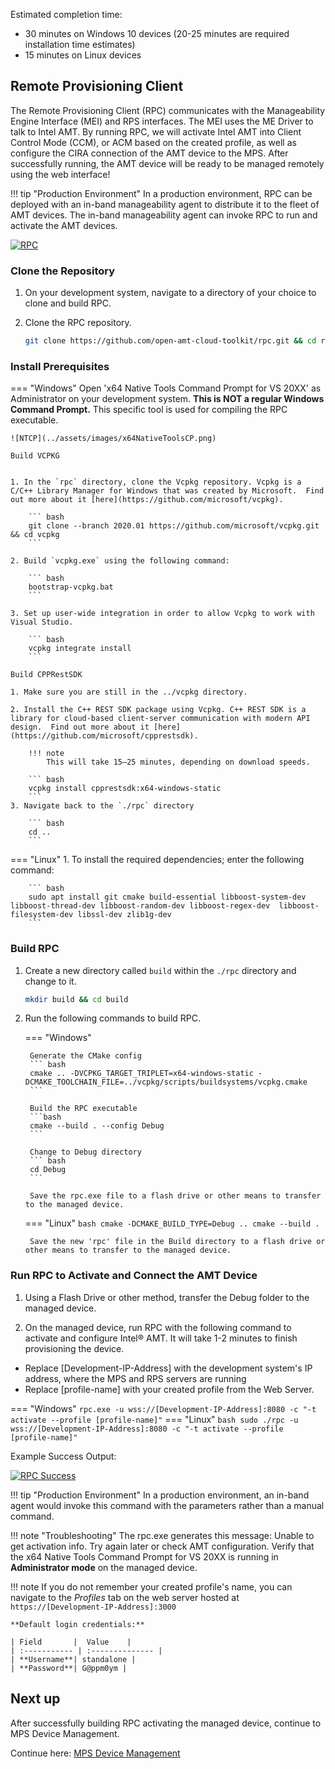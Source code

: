 Estimated completion time:

- 30 minutes on Windows 10 devices (20-25 minutes are required installation time estimates)
- 15 minutes on Linux devices


## Remote Provisioning Client

The Remote Provisioning Client (RPC) communicates with the Manageability Engine Interface (MEI) and RPS interfaces. The MEI uses the ME Driver to talk to Intel AMT. By running RPC, we will activate Intel AMT into Client Control Mode (CCM), or ACM based on the created profile, as well as configure the CIRA connection of the AMT device to the MPS. After successfully running, the AMT device will be ready to be managed remotely using the web interface!

!!! tip "Production Environment"
        In a production environment, RPC can be deployed with an in-band manageability agent to distribute it to the fleet of AMT devices. The in-band manageability agent can invoke RPC to run and activate the AMT devices.

[![RPC](../assets/images/RPC_Overview.png)](../assets/images/RPC_Overview.png)


### Clone the Repository

1. On your development system, navigate to a directory of your choice to clone and build RPC.

2. Clone the RPC repository.

    ``` bash
    git clone https://github.com/open-amt-cloud-toolkit/rpc.git && cd rpc
    ```

### Install Prerequisites

=== "Windows"
    Open 'x64 Native Tools Command Prompt for VS 20XX' as Administrator on your development system.  **This is NOT a regular Windows Command Prompt.**  This specific tool is used for compiling the RPC executable.
    
    ![NTCP](../assets/images/x64NativeToolsCP.png)

    Build VCPKG


    1. In the `rpc` directory, clone the Vcpkg repository. Vcpkg is a C/C++ Library Manager for Windows that was created by Microsoft.  Find out more about it [here](https://github.com/microsoft/vcpkg).

        ``` bash
        git clone --branch 2020.01 https://github.com/microsoft/vcpkg.git && cd vcpkg
        ```

    2. Build `vcpkg.exe` using the following command:

        ``` bash
        bootstrap-vcpkg.bat
        ```
        
    3. Set up user-wide integration in order to allow Vcpkg to work with Visual Studio. 

        ``` bash
        vcpkg integrate install
        ```

    Build CPPRestSDK

    1. Make sure you are still in the ../vcpkg directory.

    2. Install the C++ REST SDK package using Vcpkg. C++ REST SDK is a library for cloud-based client-server communication with modern API design.  Find out more about it [here](https://github.com/microsoft/cpprestsdk).

        !!! note
            This will take 15–25 minutes, depending on download speeds.

        ``` bash
        vcpkg install cpprestsdk:x64-windows-static
        ```
    3. Navigate back to the `./rpc` directory

        ``` bash
        cd ..
        ```

=== "Linux"
    1. To install the required dependencies; enter the following command:

        ``` bash
        sudo apt install git cmake build-essential libboost-system-dev libboost-thread-dev libboost-random-dev libboost-regex-dev  libboost-filesystem-dev libssl-dev zlib1g-dev
        ```

### Build RPC
    
1. Create a new directory called `build` within the `./rpc` directory and change to it.

    ``` bash
    mkdir build && cd build
    ```

2. Run the following commands to build RPC.

    === "Windows"

        Generate the CMake config
        ``` bash
        cmake .. -DVCPKG_TARGET_TRIPLET=x64-windows-static -DCMAKE_TOOLCHAIN_FILE=../vcpkg/scripts/buildsystems/vcpkg.cmake
        ```

        Build the RPC executable
        ```bash
        cmake --build . --config Debug
        ```

        Change to Debug directory
        ``` bash
        cd Debug
        ```

        Save the rpc.exe file to a flash drive or other means to transfer to the managed device.
            
    === "Linux"
        ``` bash
        cmake -DCMAKE_BUILD_TYPE=Debug ..
        cmake --build .
        ```

        Save the new 'rpc' file in the Build directory to a flash drive or other means to transfer to the managed device.


### Run RPC to Activate and Connect the AMT Device

1. Using a Flash Drive or other method, transfer the Debug folder to the managed device.

2. On the managed device, run RPC with the following command to activate and configure Intel&reg; AMT. It will take 1-2 minutes to finish provisioning the device.

- Replace [Development-IP-Address] with the development system's IP address, where the MPS and RPS servers are running
- Replace [profile-name] with your created profile from the Web Server.

=== "Windows"
    ```
    rpc.exe -u wss://[Development-IP-Address]:8080 -c "-t activate --profile [profile-name]"
    ```
=== "Linux"
    ``` bash
    sudo ./rpc -u wss://[Development-IP-Address]:8080 -c "-t activate --profile [profile-name]"
    ```


Example Success Output:

[![RPC Success](../assets/images/RPC_Success.png)](../assets/images/RPC_Success.png)


!!! tip "Production Environment"
        In a production environment, an in-band agent would invoke this command with the parameters rather than a manual command.

!!! note "Troubleshooting"
        The rpc.exe generates this message:
                Unable to get activation info. Try again later or check AMT configuration.
        Verify that the x64 Native Tools Command Prompt for VS 20XX is running in **Administrator mode** on the managed device.
         
        
!!! note
    If you do not remember your created profile's name, you can navigate to the *Profiles* tab on the web server hosted at `https://[Development-IP-Address]:3000`

    **Default login credentials:**
    
    | Field       |  Value    |
    | :----------- | :-------------- |
    | **Username**| standalone |
    | **Password**| G@ppm0ym |


## Next up

After successfully building RPC activating the managed device, continue to MPS Device Management.

Continue here: [MPS Device Management](../General/manageDevice.md)
